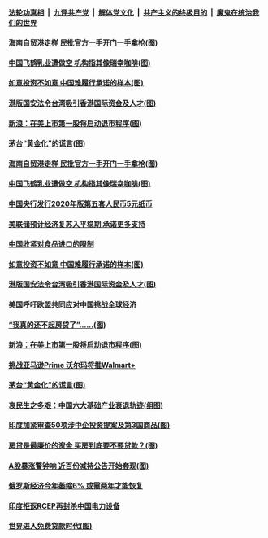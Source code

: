 

####  [法轮功真相](../../../../basic/blob/master/README.md?t=07091602) &nbsp;|&nbsp; [九评共产党](../../../../9ping.md/blob/master/README.md?t=07091602) &nbsp;|&nbsp; [解体党文化](../../../../jtdwh.md/blob/master/README.md?t=07091602)  &nbsp;|&nbsp; [共产主义的终极目的](../../../../gczydzjmd.md/blob/master/README.md?t=07091602) &nbsp;|&nbsp; [魔鬼在统治我们的世界](../../../../mgztzwmdsj.md/blob/master/README.md?t=07091602) 

#### [海南自贸港走样 民批官方一手开门一手拿枪(图)](../pages/p5/939100.md?t=07091602) 

#### [中国飞鹤乳业遭做空 机构指其像瑞幸咖啡(图)](../pages/p5/939104.md?t=07091602) 

#### [如意投资不如意 中国难履行承诺的样本(图)](../pages/p5/939080.md?t=07091602) 

#### [港版国安法令台湾吸引香港国际资金及人才(图)](../pages/p5/939076.md?t=07091602) 

#### [新浪：在美上市第一股将启动退市程序(图)](../pages/p5/939023.md?t=07091602) 

#### [茅台“黄金化”的谎言(图)](../pages/p5/939017.md?t=07091602) 

#### [海南自贸港走样 民批官方一手开门一手拿枪(图)](../pages/p5/939100.md?t=07091602) 

#### [中国飞鹤乳业遭做空 机构指其像瑞幸咖啡(图)](../pages/p5/939104.md?t=07091602) 

#### [中国央行发行2020年版第五套人民币5元纸币](../pages/p5/939103.md?t=07091602) 

#### [美联储预计经济复苏入平稳期 承诺更多支持](../pages/p5/939102.md?t=07091602) 

#### [中国收紧对食品进口的限制](../pages/p5/939082.md?t=07091602) 

#### [如意投资不如意 中国难履行承诺的样本(图)](../pages/p5/939080.md?t=07091602) 

#### [港版国安法令台湾吸引香港国际资金及人才(图)](../pages/p5/939076.md?t=07091602) 

#### [美国呼吁欧盟共同应对中国挑战全球经济](../pages/p5/939074.md?t=07091602) 

#### [“我真的还不起房贷了”……(图)](../pages/p5/939012.md?t=07091602) 

#### [新浪：在美上市第一股将启动退市程序(图)](../pages/p5/939023.md?t=07091602) 

#### [挑战亚马逊Prime 沃尔玛将推Walmart+](../pages/p5/939020.md?t=07091602) 

#### [茅台“黄金化”的谎言(图)](../pages/p5/939017.md?t=07091602) 

#### [哀民生之多艰：中国六大基础产业衰退轨迹(组图)](../pages/p5/939007.md?t=07091602) 


#### [印度加紧审查50项涉中企投资提案及第3国商品(图)](../pages/p5/938987.md?t=07091602) 

#### [房贷是最廉价的资金 买房到底要不要贷款？(图)](../pages/p5/938982.md?t=07091602) 

#### [A股暴涨警钟响 近百份减持公告开始套现(图)](../pages/p5/938981.md?t=07091602) 

#### [俄罗斯经济今年萎缩6% 或需两年才能恢复](../pages/p5/938968.md?t=07091602) 

#### [印度拒返RCEP再封杀中国电力设备](../pages/p5/938910.md?t=07091602) 

#### [世界进入免费贷款时代(图)](../pages/p5/938900.md?t=07091602) 

